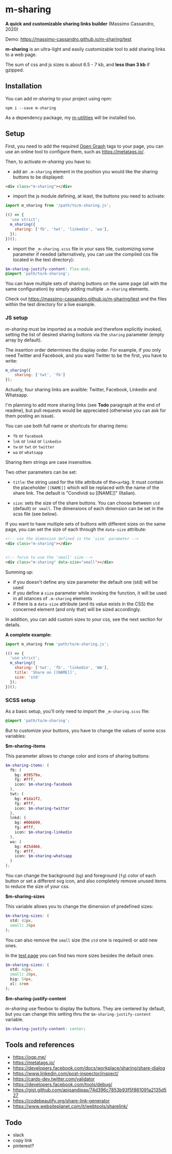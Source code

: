 # m-sharing

**A quick and customizable sharing links builder** 
(Massimo Cassandro, 2020)

Demo: <https://massimo-cassandro.github.io/m-sharing/test>

**m-sharing** is an ultra-light and easily customizable tool to add sharing links to a web page.

The sum of css and js sizes is about 6.5 - 7 kb, and **less than 3 kb** if gzipped.

## Installation

You can add *m-sharing* to your project using npm:

```shell
npm i --save m-sharing
```

As a dependency package, my [m-utilities](https://github.com/massimo-cassandro/m-utilities) will be installed too.

## Setup

First, you need to add the required [Open Graph](https://ogp.me/) tags to your page, you can use an online tool to configure them, such as <https://metatags.io/>.


Then, to activate *m-sharing* you have to:

* add an `.m-sharing` element in the position you would like the sharing buttons to be displayed:

```html
<div class="m-sharing"></div>
```

* import the js module defining, at least, the buttons you need to activate:

```js
import m_sharing from '/path/to/m-sharing.js';

(() => {
  'use strict';
  m_sharing({
    sharing: ['fb', 'twt', 'linkedin', 'wa'],
  });
})();
```

* import the `_m-sharing.scss` file in your sass file, customizing some parameter if needed (alternatively, you can use the compiled css file located in the test directory):

```scss
$m-sharing-justify-content: flex-end;
@import 'path/to/m-sharing';
```

You can have multiple sets of sharing buttons on the same page (all with the same configuration) by simply adding multiple `.m-sharing` elements.

Check out <https://massimo-cassandro.github.io/m-sharing/test> and the files within the test directory for a live example.


### JS setup

*m-sharing* must be imported as a module and therefore explicitly invoked, setting the list of desired sharing buttons via the `sharing` parameter (empty array by default).

The insertion order determines the display order. For example, if you only need Twitter and Facebook, and you want Twitter to be the first, you have to write:

```js
m_sharing({
    sharing: ['twt', 'fb']
});
```

Actually, four sharing links are availble: Twitter, Facebook, Linkedin and Whatsapp. 

I'm planning to add more sharing links (see **Todo** paragraph at the end of readme), but pull requests would be appreciated (otherwise you can ask for them posting an issue).

You can use both full name or shortcuts for sharing items:

* `fb` or `facebook`
* `lnk` or `lnkd` or `linkedin`
* `tw` or `twt` or `twitter`
* `wa` or `whatsapp`

Sharing item strings are case insensitive.

Two other parameters can be set:

* `title`: the string used for the title attribute of the` <a> `tag. It must contain the placeholder `[[NAME]]` which will be replaced with the name of the share link. The default is "Condividi su [[NAME]]" (Italian).

* `size`: sets the size of the share buttons. You can choose between `std` (default) or` small`. The dimensions of each dimension can be set in the scss file (see below).

If you want to have multiple sets of buttons with different sizes on the same page, you can set the size of each through the `data-size` attribute:

```html
<!-- use the dimension defined in the `size` parameter -->
<div class="m-sharing"></div> 


<!-- force to use the 'small' size -->
<div class="m-sharing" data-size="small"></div> 
```

Summing up:

* if you doesn't define any size parameter the default one (std) will be used
* if you define a `size` parameter while invoking the function, it will be used in all istances of `.m-sharing` elements
* if there is a `data-size` attribute (and its value exists in the CSS) the concerned element (and only that) will be sized accordingly.

In addition, you can add custom sizes to your css, see the next section for details.


**A complete example:**

```js
import m_sharing from 'path/to/m-sharing.js';

(() => {
  'use strict';
  m_sharing({
    sharing: ['twt', 'fb', 'linkedin', 'WA'],
    title: 'Share on [[NAME]]',
    size: 'std'
  });
})();
```

### SCSS setup

As a basic setup, you'll only need to import the `_m-sharing.scss` file:

```scss
@import 'path/to/m-sharing';
```

But to customize your buttons, you have to change the values of some scss variables:

**$m-sharing-items**

This parameter allows to change color and icons of sharing buttons:

```scss
$m-sharing-items: (
  fb: (
    bg: #39579a,
    fg: #fff,
    icon: $m-sharing-facebook
  ),
  twt: (
    bg: #1da1f2,
    fg: #fff,
    icon: $m-sharing-twitter
  ),
  lnkd: (
    bg: #006699,
    fg: #fff,
    icon: $m-sharing-linkedin
  ),
  wa: (
    bg: #25d466,
    fg: #fff,
    icon: $m-sharing-whatsapp
  )
);
```

You can change the background (`bg`) and foreground (`fg`) color of each button or set a different svg icon, and also completely remove unused items to reduce the size of your css.

**$m-sharing-sizes**

This variable allows you to change the dimension of predefined sizes:

```scss
$m-sharing-sizes: (
  std: 42px,
  small: 28px
);
```

You can also remove the `small` size (the `std` one is required) or add new ones.

In the [test page](https://massimo-cassandro.github.io/m-sharing/test) you can find two more sizes besides the default ones:

```scss
$m-sharing-sizes: (
  std: 42px,
  small: 28px,
  big: 54px,
  xl: 4rem
);
```

**$m-sharing-justify-content**

*m-sharing* use flexbox to display the buttons. They are centered by default, but you can change this setting thru the `$m-sharing-justify-content` variable.

```scss
$m-sharing-justify-content: center;
```


## Tools and references

* <https://ogp.me/>
* <https://metatags.io/>
* <https://developers.facebook.com/docs/workplace/sharing/share-dialog>
* <https://www.linkedin.com/post-inspector/inspect/>
* <https://cards-dev.twitter.com/validator>
* <https://developers.facebook.com/tools/debug/>
* <https://gist.github.com/apisandipas/74d396c7853b93f5f861091a2135d527>
* <https://codebeautify.org/share-link-generator>
* <https://www.websiteplanet.com/it/webtools/sharelink/>


## Todo
* slack
* copy link
* pinterest?
